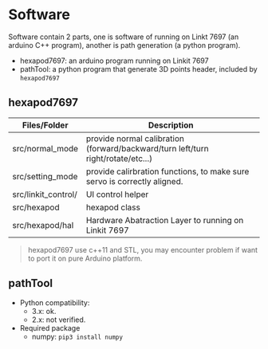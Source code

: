# Software

Software contain 2 parts, one is software of running on Linkt 7697 (an arduino C++ program), another is path generation (a python program).

* hexapod7697: an arduino program running on Linkit 7697
* pathTool: a python program that generate 3D points header, included by `hexapod7697`

## hexapod7697

Files/Folder | Description |
------------ | ----------- |
src/normal_mode | provide normal calibration (forward/backward/turn left/turn right/rotate/etc...) |
src/setting_mode | provide calirbration functions, to make sure servo is correctly aligned. |
src/linkit_control/ | UI control helper |
src/hexapod | hexapod class |
src/hexapod/hal | Hardware Abatraction Layer to running on Linkit 7697 |

> hexapod7697 use c++11 and STL, you may encounter problem if want to port it on pure Arduino platform.

## pathTool

* Python compatibility:
    * 3.x: ok.
    * 2.x: not verified. 
* Required package
    * numpy: `pip3 install numpy`



